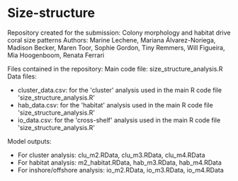 # Size-structure
Repository created for the submission: Colony morphology and habitat drive coral size patterns
Authors: Marine Lechene, Mariana Álvarez-Noriega, Madison Becker, Maren Toor, Sophie Gordon, Tiny Remmers, Will Figueira, Mia Hoogenboom, Renata Ferrari

Files contained in the repository:
Main code file: size_structure_analysis.R
Data files:
- cluster_data.csv: for the 'cluster' analysis used in the main R code file 'size_structure_analysis.R'
- hab_data.csv: for the 'habitat' analysis used in the main R code file 'size_structure_analysis.R'
- io_data.csv: for the 'cross-shelf' analysis used in the main R code file 'size_structure_analysis.R'

Model outputs:
- For cluster analysis: clu_m2.RData, clu_m3.RData, clu_m4.RData
- For habitat analysis: m2_habitat.RData, hab_m3.RData, hab_m4.RData
- For inshore/offshore analysis: io_m2.RData, io_m3.RData, io_m4.RData
